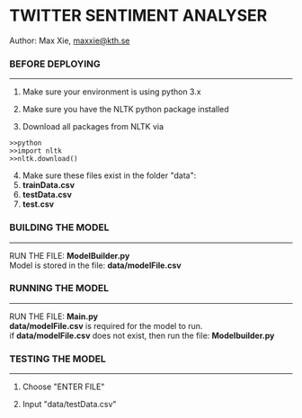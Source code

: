 # TWITTER SENTIMENT ANALYSER
Author: Max Xie, maxxie@kth.se

### BEFORE DEPLOYING
--------------------------

1. Make sure your environment is using python 3.x  

2. Make sure you have the NLTK python package installed  

3. Download all packages from NLTK via  
  ```
  >>python
  >>import nltk
  >>nltk.download()
  ```
  
4. Make sure these files exist in the folder "data":
  1. **trainData.csv**
  2. **testData.csv**
  3. **test.csv**

### BUILDING THE MODEL
--------------------------
RUN THE FILE: **ModelBuilder.py**  
Model is stored in the file: **data/modelFile.csv**  

### RUNNING THE MODEL
--------------------------
RUN THE FILE: **Main.py**  
**data/modelFile.csv** is required for the model to run.  
if **data/modelFile.csv** does not exist, then run the file: **Modelbuilder.py**  

### TESTING THE MODEL
--------------------------
1. Choose "ENTER FILE"  

2. Input "data/testData.csv"  

